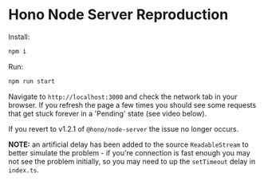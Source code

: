 # Hono Node Server Reproduction

Install:

```bash
npm i
```

Run:

```bash
npm run start
```

Navigate to `http://localhost:3000` and check the network tab in your browser.
If you refresh the page a few times you should see some requests that get stuck
forever in a 'Pending' state (see video below).

If you revert to v1.2.1 of `@hono/node-server` the issue no longer occurs.

**NOTE:** an artificial delay has been added to the source `ReadableStream` to
better simulate the problem - if you're connection is fast enough you may not
see the problem initially, so you may need to up the `setTimeout` delay in
`index.ts`.

<!-- TODO: insert video -->
